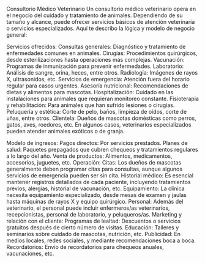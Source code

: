 Consultorio Médico Veterinario
Un consultorio médico veterinario opera en el negocio del cuidado y tratamiento de animales. Dependiendo de su tamaño y alcance, puede ofrecer servicios básicos de atención veterinaria o servicios especializados. Aquí te describo la lógica y modelo de negocio general:

Servicios ofrecidos:
Consultas generales: Diagnóstico y tratamiento de enfermedades comunes en animales.
Cirugías: Procedimientos quirúrgicos, desde esterilizaciones hasta operaciones más complejas.
Vacunación: Programas de inmunización para prevenir enfermedades.
Laboratorio: Análisis de sangre, orina, heces, entre otros.
Radiología: Imágenes de rayos X, ultrasonidos, etc.
Servicios de emergencia: Atención fuera del horario regular para casos urgentes.
Asesoría nutricional: Recomendaciones de dietas y alimentos para mascotas.
Hospitalización: Cuidado en las instalaciones para animales que requieran monitoreo constante.
Fisioterapia y rehabilitación: Para animales que han sufrido lesiones o cirugías.
Peluquería y estética: Corte de pelo, baños, limpieza de oídos, corte de uñas, entre otros.
Clientela:
Dueños de mascotas domésticas como perros, gatos, aves, roedores, etc. En algunos casos, veterinarios especializados pueden atender animales exóticos o de granja.

Modelo de ingresos:
Pagos directos: Por servicios prestados.
Planes de salud: Paquetes prepagados que cubren chequeos y tratamientos regulares a lo largo del año.
Venta de productos: Alimentos, medicamentos, accesorios, juguetes, etc.
Operación:
Citas: Los dueños de mascotas generalmente deben programar citas para consultas, aunque algunos servicios de emergencia pueden ser sin cita.
Historial médico: Es esencial mantener registros detallados de cada paciente, incluyendo tratamientos previos, alergias, historial de vacunación, etc.
Equipamiento: La clínica necesita equipamiento especializado, desde mesas de examen y jaulas hasta máquinas de rayos X y equipo quirúrgico.
Personal: Además del veterinario, el personal puede incluir enfermeros/as veterinarios, recepcionistas, personal de laboratorio, y peluqueros/as.
Marketing y relación con el cliente:
Programas de lealtad: Descuentos o servicios gratuitos después de cierto número de visitas.
Educación: Talleres y seminarios sobre cuidado de mascotas, nutrición, etc.
Publicidad: En medios locales, redes sociales, y mediante recomendaciones boca a boca.
Recordatorios: Envío de recordatorios para chequeos anuales, vacunaciones, etc.
